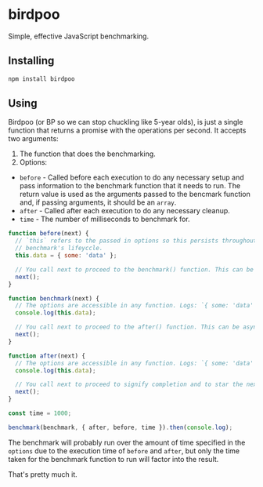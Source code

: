 # birdpoo

Simple, effective JavaScript benchmarking.

## Installing

```sh
npm install birdpoo
```

## Using

Birdpoo (or BP so we can stop chuckling like 5-year olds), is just a single function that returns a promise with the operations per second. It accepts two arguments:

1. The function that does the benchmarking.
2. Options:
  - `before` - Called before each execution to do any necessary setup and pass information to the benchmark function that it needs to run. The return value is used as the arguments passed to the bencmark function and, if passing arguments, it should be an `array`.
  - `after` - Called after each execution to do any necessary cleanup.
  - `time` - The number of milliseconds to benchmark for.

```js
function before(next) {
  // `this` refers to the passed in options so this persists throughout the
  // benchmark's lifeyccle.
  this.data = { some: 'data' };

  // You call next to proceed to the benchmark() function. This can be async.
  next();
}

function benchmark(next) {
  // The options are accessible in any function. Logs: `{ some: 'data' }`.
  console.log(this.data);

  // You call next to proceed to the after() function. This can be async.
  next();
}

function after(next) {
  // The options are accessible in any function. Logs: `{ some: 'data' }`.
  console.log(this.data);

  // You call next to proceed to signify completion and to star the next cycle.
  next();
}

const time = 1000;

benchmark(benchmark, { after, before, time }).then(console.log);
```

The benchmark will probably run over the amount of time specified in the `options` due to the execution time of `before` and `after`, but only the time taken for the benchmark function to run will factor into the result.

That's pretty much it.
